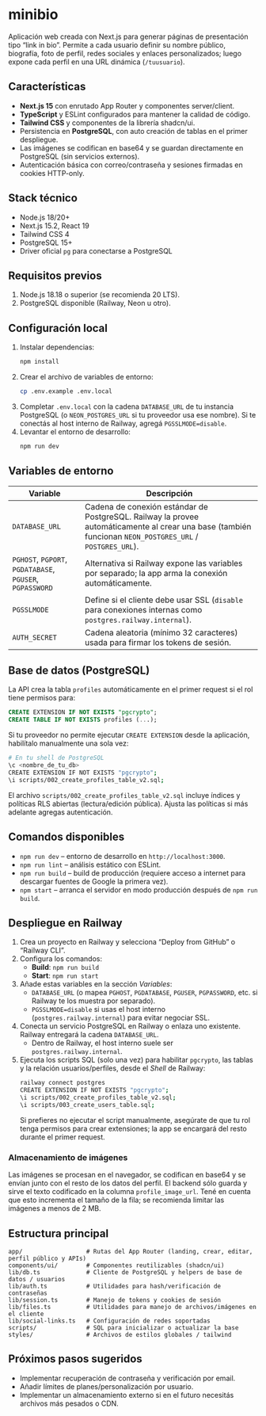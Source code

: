 # minibio

Aplicación web creada con Next.js para generar páginas de presentación tipo “link in bio”. Permite a cada usuario definir su nombre público, biografía, foto de perfil, redes sociales y enlaces personalizados; luego expone cada perfil en una URL dinámica (`/tuusuario`).

## Características
- **Next.js 15** con enrutado App Router y componentes server/client.
- **TypeScript** y ESLint configurados para mantener la calidad de código.
- **Tailwind CSS** y componentes de la librería shadcn/ui.
- Persistencia en **PostgreSQL**, con auto creación de tablas en el primer despliegue.
- Las imágenes se codifican en base64 y se guardan directamente en PostgreSQL (sin servicios externos).
- Autenticación básica con correo/contraseña y sesiones firmadas en cookies HTTP-only.

## Stack técnico
- Node.js 18/20+
- Next.js 15.2, React 19
- Tailwind CSS 4
- PostgreSQL 15+
- Driver oficial `pg` para conectarse a PostgreSQL

## Requisitos previos
1. Node.js 18.18 o superior (se recomienda 20 LTS).
2. PostgreSQL disponible (Railway, Neon u otro).

## Configuración local
1. Instalar dependencias:
   ```bash
   npm install
   ```
2. Crear el archivo de variables de entorno:
   ```bash
   cp .env.example .env.local
   ```
3. Completar `.env.local` con la cadena `DATABASE_URL` de tu instancia PostgreSQL (o `NEON_POSTGRES_URL` si tu proveedor usa ese nombre). Si te conectás al host interno de Railway, agregá `PGSSLMODE=disable`.
4. Levantar el entorno de desarrollo:
   ```bash
   npm run dev
   ```

## Variables de entorno
| Variable | Descripción |
| --- | --- |
| `DATABASE_URL` | Cadena de conexión estándar de PostgreSQL. Railway la provee automáticamente al crear una base (también funcionan `NEON_POSTGRES_URL` / `POSTGRES_URL`). |
| `PGHOST`, `PGPORT`, `PGDATABASE`, `PGUSER`, `PGPASSWORD` | Alternativa si Railway expone las variables por separado; la app arma la conexión automáticamente. |
| `PGSSLMODE` | Define si el cliente debe usar SSL (`disable` para conexiones internas como `postgres.railway.internal`). |
| `AUTH_SECRET` | Cadena aleatoria (mínimo 32 caracteres) usada para firmar los tokens de sesión. |

## Base de datos (PostgreSQL)
La API crea la tabla `profiles` automáticamente en el primer request si el rol tiene permisos para:

```sql
CREATE EXTENSION IF NOT EXISTS "pgcrypto";
CREATE TABLE IF NOT EXISTS profiles (...);
```

Si tu proveedor no permite ejecutar `CREATE EXTENSION` desde la aplicación, habilítalo manualmente una sola vez:

```bash
# En tu shell de PostgreSQL
\c <nombre_de_tu_db>
CREATE EXTENSION IF NOT EXISTS "pgcrypto";
\i scripts/002_create_profiles_table_v2.sql;
```

El archivo `scripts/002_create_profiles_table_v2.sql` incluye índices y políticas RLS abiertas (lectura/edición pública). Ajusta las políticas si más adelante agregas autenticación.

## Comandos disponibles
- `npm run dev` – entorno de desarrollo en `http://localhost:3000`.
- `npm run lint` – análisis estático con ESLint.
- `npm run build` – build de producción (requiere acceso a internet para descargar fuentes de Google la primera vez).
- `npm start` – arranca el servidor en modo producción después de `npm run build`.

## Despliegue en Railway
1. Crea un proyecto en Railway y selecciona “Deploy from GitHub” o “Railway CLI”.
2. Configura los comandos:
   - **Build**: `npm run build`
   - **Start**: `npm run start`
3. Añade estas variables en la sección *Variables*:
   - `DATABASE_URL` (o mapea `PGHOST`, `PGDATABASE`, `PGUSER`, `PGPASSWORD`, etc. si Railway te los muestra por separado).
   - `PGSSLMODE=disable` si usas el host interno (`postgres.railway.internal`) para evitar negociar SSL.
4. Conecta un servicio PostgreSQL en Railway o enlaza uno existente. Railway entregará la cadena `DATABASE_URL`.
   - Dentro de Railway, el host interno suele ser `postgres.railway.internal`.
5. Ejecuta los scripts SQL (solo una vez) para habilitar `pgcrypto`, las tablas y la relación usuarios/perfiles, desde el *Shell* de Railway:
   ```bash
   railway connect postgres
   CREATE EXTENSION IF NOT EXISTS "pgcrypto";
   \i scripts/002_create_profiles_table_v2.sql;
   \i scripts/003_create_users_table.sql;
   ```
   Si prefieres no ejecutar el script manualmente, asegúrate de que tu rol tenga permisos para crear extensiones; la app se encargará del resto durante el primer request.

### Almacenamiento de imágenes
Las imágenes se procesan en el navegador, se codifican en base64 y se envían junto con el resto de los datos del perfil. El backend sólo guarda y sirve el texto codificado en la columna `profile_image_url`. Tené en cuenta que esto incrementa el tamaño de la fila; se recomienda limitar las imágenes a menos de 2 MB.

## Estructura principal
```
app/                  # Rutas del App Router (landing, crear, editar, perfil público y APIs)
components/ui/        # Componentes reutilizables (shadcn/ui)
lib/db.ts             # Cliente de PostgreSQL y helpers de base de datos / usuarios
lib/auth.ts           # Utilidades para hash/verificación de contraseñas
lib/session.ts        # Manejo de tokens y cookies de sesión
lib/files.ts          # Utilidades para manejo de archivos/imágenes en el cliente
lib/social-links.ts   # Configuración de redes soportadas
scripts/              # SQL para inicializar o actualizar la base
styles/               # Archivos de estilos globales / tailwind
```

## Próximos pasos sugeridos
- Implementar recuperación de contraseña y verificación por email.
- Añadir límites de planes/personalización por usuario.
- Implementar un almacenamiento externo si en el futuro necesitás archivos más pesados o CDN.
